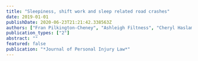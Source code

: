 ```yaml
---
title: "Sleepiness, shift work and sleep related road crashes"
date: 2019-01-01
publishDate: 2020-06-23T21:21:42.338563Z
authors: ["Fran Pilkington-Cheney", "Ashleigh Filtness", "Cheryl Haslam"]
publication_types: ["2"]
abstract: ""
featured: false
publication: "*Journal of Personal Injury Law*"
---
```


